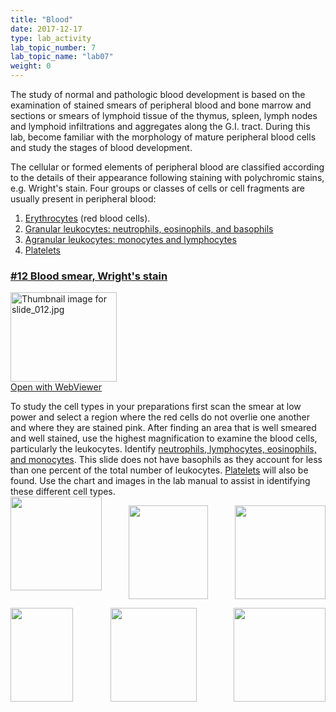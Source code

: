 ```yaml
---
title: "Blood"
date: 2017-12-17
type: lab_activity
lab_topic_number: 7
lab_topic_name: "lab07"
weight: 0
---
```

<div class="entrybody">
						<p>The study of normal and pathologic blood development is based on the examination of stained smears of peripheral blood and bone marrow and sections or smears of lymphoid tissue of the thymus, spleen, lymph nodes and lymphoid infiltrations and aggregates along the <span class="caps">G.I. </span>tract. During this lab, become familiar with the morphology of mature peripheral blood cells and study the stages of blood development.</p>

<p>The cellular or formed elements of peripheral blood are classified according to the details of their appearance following staining with polychromic stains, e.g. Wright's stain. Four groups or classes of cells or cell fragments are usually present in peripheral blood:</p>


<ol>
<li><u>Erythrocytes</u> (red blood cells).</li>
<li><u>Granular leukocytes: neutrophils, eosinophils, and basophils</u></li>
<li><u>Agranular leukocytes: monocytes and lymphocytes</u></li>
<li><u>Platelets</u></li>
</ol>



<h3><u>#12 Blood smear, Wright's stain</u></h3>

<div class="thumbnail"> <a href="http://virtualslides.cumc.columbia.edu/12.svs/view.apml?" target="_blank"><img alt="Thumbnail image for slide_012.jpg" src="/assets/images/slide_012-thumb-170x143-1422.jpg" width="170" height="143" class="mt-image-left"></a><br><a href="http://virtualslides.cumc.columbia.edu/12.svs/view.apml?" target="_blank">Open with WebViewer</a></div>

To study the cell types in your preparations first scan the smear at low power and select a region where the red cells do not overlie one another and where they are stained pink. After finding an area that is well smeared and well stained, use the highest magnification to examine the blood cells, particularly the leukocytes. Identify <u>neutrophils, lymphocytes, eosinophils, and monocytes</u>. This slide does not have basophils as they account for less than one percent of the total number of leukocytes. <u>Platelets</u> will also be found. Use the chart and images in the lab manual to assist in identifying these different cell types.<br>
<img src="/assets/images/12%20erythrocyte.jpg" style="width:146px; height:150px; float:left;"><div style="text-align: center;"><img src="/assets/images/12%20neutrophil.jpg" style="width:127px; height:150px;"><img src="/assets/images/12%20monocyte.jpg" style="width:145px; height:150px; float:right;"></div>
<p></p>
<img src="/assets/images/12%20platelets.jpg" style="width:100px; height:150px; float: left;"><div style="text-align: center;">
<img src="/assets/images/12%20neutrophil.jpg" style="width:138px; height:150px;"><img src="/assets/images/12%20lymphocte.jpg" style="width:147px; height:150px; float:right;"></div>
						
						
</div>
